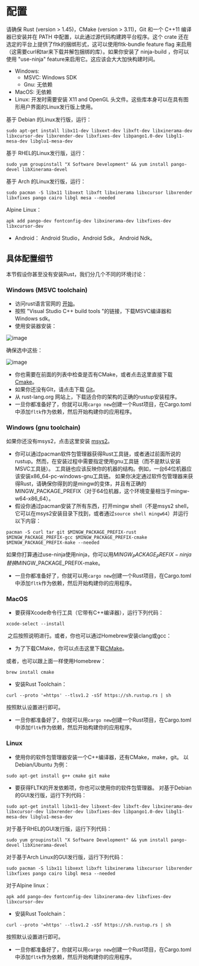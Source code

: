 # 配置

请确保 Rust (version > 1.45)，CMake (version > 3.11)，Git 和一个 C++11 编译器已安装并在 PATH 中配置，以此通过源代码构建跨平台程序。这个 crate 还在选定的平台上提供了fltk的捆绑形式，这可以使用fltk-bundle feature flag 来启用（这需要curl和tar来下载并解包捆绑的库）。如果你安装了 ninja-build ，你可以使用 "use-ninja" feature来启用它。这应该会大大加快构建时间。

- Windows: 
    - MSVC: Windows SDK
    - Gnu: 无依赖
- MacOS: 无依赖
- Linux: 开发时需要安装 X11 and OpenGL 头文件。这些库本身可以在具有图形用户界面的Linux发行版上使用。

基于 Debian 的Linux发行版，运行：
```
sudo apt-get install libx11-dev libxext-dev libxft-dev libxinerama-dev libxcursor-dev libxrender-dev libxfixes-dev libpango1.0-dev libgl1-mesa-dev libglu1-mesa-dev
```
基于 RHEL的Linux发行版，运行：
```
sudo yum groupinstall "X Software Development" && yum install pango-devel libXinerama-devel
```
基于 Arch 的Linux发行版，运行：
```
sudo pacman -S libx11 libxext libxft libxinerama libxcursor libxrender libxfixes pango cairo libgl mesa --needed
```
Alpine Linux：
```
apk add pango-dev fontconfig-dev libxinerama-dev libxfixes-dev libxcursor-dev
```
- Android： Android Studio，Android Sdk， Android Ndk。

## 具体配置细节
本节假设你甚至没有安装Rust，我们分几个不同的环境讨论：

### Windows (MSVC toolchain)
- 访问rust语言官网的 [开始](https://www.rust-lang.org/learn/get-started)。
- 按照 "Visual Studio C++ build tools "的链接，下载MSVC编译器和Windows sdk。
- 使用安装器安装：

![image](https://user-images.githubusercontent.com/37966791/116013495-2dff8800-a639-11eb-8e4c-8c6228e00abc.png)

确保选中这些：

![image](https://user-images.githubusercontent.com/37966791/116013520-48d1fc80-a639-11eb-934a-fac6609135b4.png)

- 你也需要在前面的列表中检查是否有CMake，或者点击这里直接下载 [Cmake](https://cmake.org/download/)。
- 如果你还没有GIt，请点击下载 [Git](https://git-scm.com/downloads)。
- 从 rust-lang.org 网站上，下载适合你的架构的正确的rustup安装程序。
- 一旦你都准备好了，你就可以用`cargo new`创建一个Rust项目，在Cargo.toml中添加`fltk`作为依赖，然后开始构建你的应用程序。

### Windows (gnu toolchain)
如果你还没有msys2，点击这里安装 [msys2](https://www.msys2.org/)。

- 你可以通过pacman软件包管理器获得Rust工具链，或者通过前面所说的rustup。然而，在安装过程中需要指定使用gnu工具链（而不是默认安装MSVC工具链）。
工具链也应该反映你的机器的结构。例如，一台64位机器应该安装x86_64-pc-windows-gnu工具链。
如果你决定通过软件包管理器来获得Rust，请确保你得到的是mingw的变体，并且有正确的MINGW_PACKAGE_PREFIX（对于64位机器，这个环境变量相当于mingw-w64-x86_64）。
- 假设你通过pacman安装了所有东西，打开mingw shell（不是msys2 shell，它可以在msys2安装目录下找到，或者通过`source shell mingw64`）并运行以下内容：
```
pacman -S curl tar git $MINGW_PACKAGE_PREFIX-rust $MINGW_PACKAGE_PREFIX-gcc $MINGW_PACKAGE_PREFIX-cmake $MINGW_PACKAGE_PREFIX-make --needed
```
如果你打算通过use-ninja使用ninja，你可以用$MINGW_PACKAGE_PREFIX-ninja替换$MINGW_PACKAGE_PREFIX-make。
- 一旦你都准备好了，你就可以用`cargo new`创建一个Rust项目，在Cargo.toml中添加`fltk`作为依赖，然后开始构建你的应用程序。

### MacOS
- 要获得Xcode命令行工具（它带有C++编译器），运行下列代码：
```
xcode-select --install
```
​	之后按照说明进行。或者，你也可以通过Homebrew安装clang或gcc：
- 为了下载CMake，你可以点击这里下载[CMake](https://cmake.org/download/)。

或者，也可以跟上面一样使用Homebrew：
```
brew install cmake
```

- 安装Rust Toolchain：
```
curl --proto '=https' --tlsv1.2 -sSf https://sh.rustup.rs | sh
```

按照默认设置进行即可。
- 一旦你都准备好了，你就可以用`cargo new`创建一个Rust项目，在Cargo.toml中添加`fltk`作为依赖，然后开始构建你的应用程序。

### Linux
- 使用你的软件包管理器安装一个C++编译器，还有CMake，make，git。
以Debian/Ubuntu 为例：
```
sudo apt-get install g++ cmake git make
```
- 要获得FLTK的开发依赖项，你也可以使用你的软件包管理器。
对基于Debian的GUI发行版，运行下列代码：
```
sudo apt-get install libx11-dev libxext-dev libxft-dev libxinerama-dev libxcursor-dev libxrender-dev libxfixes-dev libpango1.0-dev libgl1-mesa-dev libglu1-mesa-dev
```
对于基于RHEL的GUI发行版，运行下列代码：
```
sudo yum groupinstall "X Software Development" && yum install pango-devel libXinerama-devel
```
对于基于Arch Linux的GUI发行版，运行下列代码：
```
sudo pacman -S libx11 libxext libxft libxinerama libxcursor libxrender libxfixes pango cairo libgl mesa --needed
```
对于Alpine linux：
```
apk add pango-dev fontconfig-dev libxinerama-dev libxfixes-dev libxcursor-dev
```
- 安装Rust Toolchain：
```
curl --proto '=https' --tlsv1.2 -sSf https://sh.rustup.rs | sh
```
按照默认设置进行即可。
- 一旦你都准备好了，你就可以用`cargo new`创建一个Rust项目，在Cargo.toml中添加`fltk`作为依赖，然后开始构建你的应用程序。
